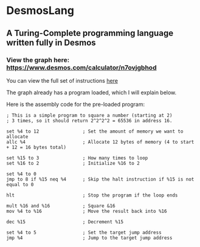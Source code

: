 # DesmosLang
## A Turing-Complete programming language written fully in Desmos
### View the graph here: https://www.desmos.com/calculator/n7ovjgbhod

You can view the full set of instructions [here](Instruction_Set.txt)

The graph already has a program loaded, which I will explain below.

Here is the assembly code for the pre-loaded program:
```
; This is a simple program to square a number (starting at 2)
; 3 times, so it should return 2^2^2^2 = 65536 in address 16.

set %4 to 12                ; Set the amount of memory we want to allocate
allc %4                     ; Allocate 12 bytes of memory (4 to start + 12 = 16 bytes total)

set %15 to 3                ; How many times to loop
set %16 to 2                ; Initialize %16 to 2

set %4 to 0
jmp to 8 if %15 neq %4      ; Skip the halt instruction if %15 is not equal to 0

hlt                         ; Stop the program if the loop ends

mult %16 and %16            ; Square &16
mov %4 to %16               ; Move the result back into %16

dec %15                     ; Decrement %15

set %4 to 5                 ; Set the target jump address
jmp %4                      ; Jump to the target jump address
```
